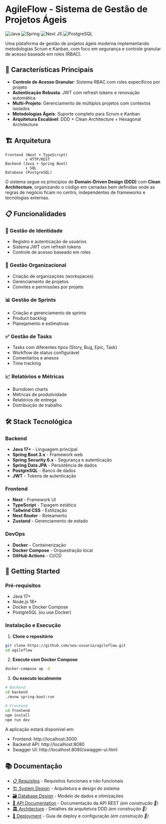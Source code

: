 # AgileFlow - Sistema de Gestão de Projetos Ágeis

![Java](https://img.shields.io/badge/java-%23ED8B00.svg?style=for-the-badge&logo=openjdk&logoColor=white)
![Spring](https://img.shields.io/badge/spring-%236DB33F.svg?style=for-the-badge&logo=spring&logoColor=white)
![Next JS](https://img.shields.io/badge/Next-black?style=for-the-badge&logo=next.js&logoColor=white)
![PostgreSQL](https://img.shields.io/badge/postgres-%23316192.svg?style=for-the-badge&logo=postgresql&logoColor=white)

Uma plataforma de gestão de projetos ágeis moderna implementando metodologias Scrum e Kanban, com foco em segurança e controle granular de acesso baseado em roles (RBAC).

## 🚀 Características Principais

- **Controle de Acesso Granular**: Sistema RBAC com roles específicos por projeto
- **Autenticação Robusta**: JWT com refresh tokens e renovação automática
- **Multi-Projeto**: Gerenciamento de múltiplos projetos com contextos isolados
- **Metodologias Ágeis**: Suporte completo para Scrum e Kanban
- **Arquitetura Escalável**: DDD + Clean Architecture + Hexagonal Architecture

## 🏗️ Arquitetura

```
Frontend (Next + TypeScript)
         ↕ HTTP/REST
Backend (Java + Spring Boot)
         ↕ SQL
Database (PostgreSQL)
```

O sistema segue os princípios de **Domain-Driven Design (DDD)** com **Clean Architecture**, organizando o código em camadas bem definidas onde as regras de negócio ficam no centro, independentes de frameworks e tecnologias externas.

## 📋 Funcionalidades

### 🔐 Gestão de Identidade
- Registro e autenticação de usuários
- Sistema JWT com refresh tokens
- Controle de acesso baseado em roles

### 🏢 Gestão Organizacional
- Criação de organizações (workspaces)
- Gerenciamento de projetos
- Convites e permissões por projeto

### 📊 Gestão de Sprints
- Criação e gerenciamento de sprints
- Product backlog
- Planejamento e estimativas

### ✅ Gestão de Tasks
- Tasks com diferentes tipos (Story, Bug, Epic, Task)
- Workflow de status configurável
- Comentários e anexos
- Time tracking

### 📈 Relatórios e Métricas
- Burndown charts
- Métricas de produtividade
- Relatórios de entrega
- Distribuição de trabalho

## 🛠️ Stack Tecnológica

### Backend
- **Java 17+** - Linguagem principal
- **Spring Boot 3.x** - Framework web
- **Spring Security 6.x** - Segurança e autenticação
- **Spring Data JPA** - Persistência de dados
- **PostgreSQL** - Banco de dados
- **JWT** - Tokens de autenticação

### Frontend
- **Next** - Framework UI
- **TypeScript** - Tipagem estática
- **Tailwind CSS** - Estilização
- **Next Router** - Roteamento
- **Zustand** - Gerenciamento de estado

### DevOps
- **Docker** - Containerização
- **Docker Compose** - Orquestração local
- **GitHub Actions** - CI/CD

## 🚦 Getting Started

### Pré-requisitos
- Java 17+
- Node.js 18+
- Docker e Docker Compose
- PostgreSQL (ou use Docker)

### Instalação e Execução

1. **Clone o repositório**
```bash
git clone https://github.com/seu-usuario/agileflow.git
cd agileflow
```

2. **Execute com Docker Compose**
```bash
docker-compose up -d
```

3. **Ou execute localmente**
```bash
# Backend
cd backend
./mvnw spring-boot:run

# Frontend
cd frontend
npm install
npm run dev
```

A aplicação estará disponível em:
- Frontend: http://localhost:3000
- Backend API: http://localhost:8080
- Swagger UI: http://localhost:8080/swagger-ui.html

## 📚 Documentação

- [📋 Requisitos](docs/REQUIREMENTS.md) - Requisitos funcionais e não funcionais
- [🏗️ System Design](docs/SYSTEM_DESIGN.md) - Arquitetura e design do sistema
- [🗃️ Database Design](docs/DATABASE.md) - Modelo de dados e otimizações
- [🔧 API Documentation](docs/API.md) - Documentação da API REST *(em construção 🚧)*
- [🏛️ Architecture](docs/ARCHITECTURE.md) - Detalhes da arquitetura DDD *(em construção 🚧)*
- [🚀 Deployment](docs/DEPLOYMENT.md) - Guia de deploy e configuração *(em construção 🚧)*


